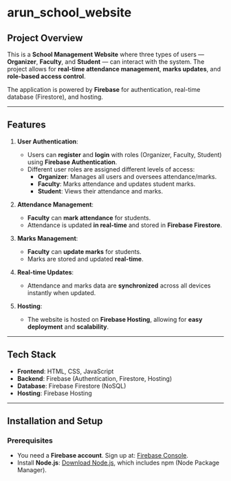 # arun_school_website

## **Project Overview**

This is a **School Management Website** where three types of users — **Organizer**, **Faculty**, and **Student** — can interact with the system. The project allows for **real-time attendance management**, **marks updates**, and **role-based access control**. 

The application is powered by **Firebase** for authentication, real-time database (Firestore), and hosting.

---

## **Features**

1. **User Authentication**: 
   - Users can **register** and **login** with roles (Organizer, Faculty, Student) using **Firebase Authentication**.
   - Different user roles are assigned different levels of access:
     - **Organizer**: Manages all users and oversees attendance/marks.
     - **Faculty**: Marks attendance and updates student marks.
     - **Student**: Views their attendance and marks.

2. **Attendance Management**: 
   - **Faculty** can **mark attendance** for students.
   - Attendance is updated **in real-time** and stored in **Firebase Firestore**.

3. **Marks Management**: 
   - **Faculty** can **update marks** for students.
   - Marks are stored and updated **real-time**.

4. **Real-time Updates**: 
   - Attendance and marks data are **synchronized** across all devices instantly when updated.

5. **Hosting**: 
   - The website is hosted on **Firebase Hosting**, allowing for **easy deployment** and **scalability**.

---

## **Tech Stack**

- **Frontend**: HTML, CSS, JavaScript
- **Backend**: Firebase (Authentication, Firestore, Hosting)
- **Database**: Firebase Firestore (NoSQL)
- **Hosting**: Firebase Hosting

---

## **Installation and Setup**

### **Prerequisites**
- You need a **Firebase account**. Sign up at: [Firebase Console](https://console.firebase.google.com/).
- Install **Node.js**: [Download Node.js](https://nodejs.org/), which includes npm (Node Package Manager).

